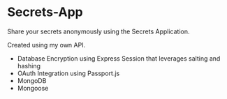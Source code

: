 # Secrets-App
Share your secrets anonymously using the Secrets Application. 

Created using my own API.

- Database Encryption using Express Session that leverages salting and hashing
- OAuth Integration using Passport.js
- MongoDB
- Mongoose
